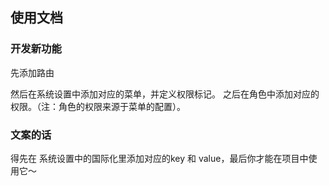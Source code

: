 ## 使用文档

### 开发新功能

先添加路由

然后在系统设置中添加对应的菜单，并定义权限标记。
之后在角色中添加对应的权限。（注：角色的权限来源于菜单的配置）。


### 文案的话

得先在 系统设置中的国际化里添加对应的key 和 value，最后你才能在项目中使用它～
